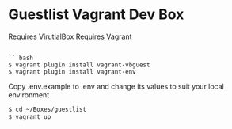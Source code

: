 # Guestlist Vagrant Dev Box

Requires VirutialBox
Requires Vagrant
```

```bash
$ vagrant plugin install vagrant-vbguest
$ vagrant plugin install vagrant-env
```

Copy .env.example to .env and change its values to suit your local environment

```bash
$ cd ~/Boxes/guestlist
$ vagrant up
```
